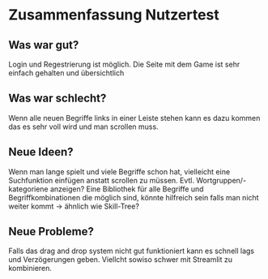 # Zusammenfassung Nutzertest

## Was war gut?
Login und Regestrierung ist möglich. Die Seite mit dem Game ist sehr einfach gehalten und übersichtlich
## Was war schlecht?
Wenn alle neuen Begriffe links in einer Leiste stehen kann es dazu kommen das es sehr voll wird und man scrollen muss.
## Neue Ideen?
Wenn man lange spielt und viele Begriffe schon hat, vielleicht eine Suchfunktion einfügen anstatt scrollen zu müssen.
Evtl. Wortgruppen/-kategoriene anzeigen? 
Eine Bibliothek für alle Begriffe und Begriffkombinationen die möglich sind, könnte hilfreich sein falls man nicht weiter kommt -> ähnlich wie Skill-Tree?
## Neue Probleme?
Falls das drag and drop system nicht gut funktioniert kann es schnell lags und Verzögerungen geben. Viellcht sowiso schwer mit Streamlit zu kombinieren.
